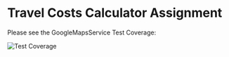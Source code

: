 # Travel Costs Calculator Assignment

Please see the GoogleMapsService Test Coverage:

<img src="https://media.cleanshot.cloud/media/11023/3fDtaREjRI8gDVici6r7BAYHQtZpXBLxeCYnWU26.jpeg?Expires=1686604650&Signature=dIdVco4SNAnCkZL9vxRjAuT4sg~-ivy04RGhQZgl4qeM856RzqzmTydkpwtNS5x29ck4oKuJYT34g3aVuNxvNyJzfuybMxFMchbWmX~JAtFwG1Zh69Yms-P0LB8-IEv2pAj6~fi0jWVU-toLdSitTyAtkRXgy4zlnB7hdEKtnN~GOQdBjFr~Bzz8ax0SZpXeH2j8UtEefyCSdjK-c~xdoZWeBO9ucTxQTRjffagU0kcJ9q~48vBx8qpR3Ah2h-59A4PvrzN-Qs4dtQ0VJQYW5JFoMvhM5y1lrFq2atdBL~8HVCzdJcsNJyVZJTKzrNQT4O8RJ2CqxCITTVMRfiUtvA__&Key-Pair-Id=K269JMAT9ZF4GZ" alt="Test Coverage">
